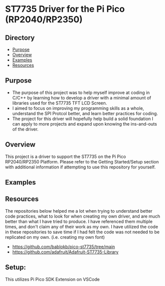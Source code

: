 # ST7735 Driver for the Pi Pico (RP2040/RP2350)

## Directory
- [Purpose](#purpose)
- [Overview](#overview)
- [Examples](#examples)
- [Resources](#resources)



## Purpose
- The purpose of this project was to help myself improve at coding in C/C++ by learning how to develop a driver with a minimal amount of libraries used for the ST7735 TFT LCD Screen.
- I aimed to focus on improving my programming skills as a whole, understand the SPI Protcol better, and learn better practices for coding.
- The project for this driver will hopefully help build a solid foundation I can apply to more projects and expand upon knowing the ins-and-outs of the driver.

## Overview
This project is a driver to support the ST7735 on the Pi Pico RP2040/RP2350 Platform. Please refer to the Getting Started/Setup section with additional information if attempting to use this repository for yourself.

## Examples

## Resources
The repositories below helped me a lot when trying to understand better code practices, what to look for when creating my own driver, and are much better than what I have tried to produce. I have referenced them multiple times, and don't claim any of their work as my own. I have utilized the code in these repositories to save time if I had felt the code was not needed to be replicated on my own. (i.e. creating my own font)
- https://github.com/bablokb/pico-st7735/tree/main 
- https://github.com/adafruit/Adafruit-ST7735-Library




## Setup: 
This utilizes Pi Pico SDK Extension on VSCode 

